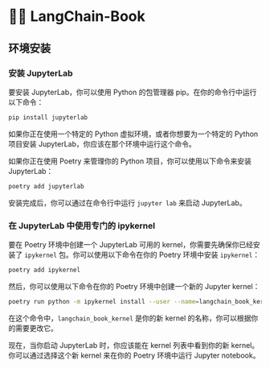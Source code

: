 # 🦜✨ LangChain-Book

## 环境安装

### 安装 JupyterLab

要安装 JupyterLab，你可以使用 Python 的包管理器 pip。在你的命令行中运行以下命令：

```bash
pip install jupyterlab
```

如果你正在使用一个特定的 Python 虚拟环境，或者你想要为一个特定的 Python 项目安装 JupyterLab，你应该在那个环境中运行这个命令。

如果你正在使用 Poetry 来管理你的 Python 项目，你可以使用以下命令来安装 JupyterLab：

```bash
poetry add jupyterlab
```

安装完成后，你可以通过在命令行中运行 `jupyter lab` 来启动 JupyterLab。

### 在 JupyterLab 中使用专门的 ipykernel

要在 Poetry 环境中创建一个 JupyterLab 可用的 kernel，你需要先确保你已经安装了 `ipykernel` 包。你可以使用以下命令在你的 Poetry 环境中安装 `ipykernel`：

```bash
poetry add ipykernel
```

然后，你可以使用以下命令在你的 Poetry 环境中创建一个新的 Jupyter kernel：

```bash
poetry run python -m ipykernel install --user --name=langchain_book_kernel
```

在这个命令中，`langchain_book_kernel` 是你的新 kernel 的名称，你可以根据你的需要更改它。

现在，当你启动 JupyterLab 时，你应该能在 kernel 列表中看到你的新 kernel。你可以通过选择这个新 kernel 来在你的 Poetry 环境中运行 Jupyter notebook。